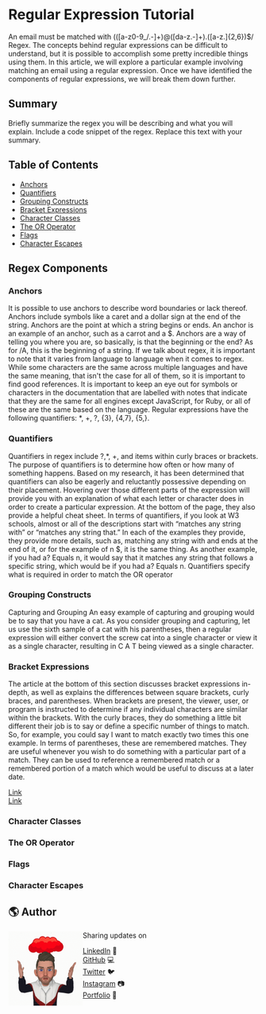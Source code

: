 # Regular Expression Tutorial

An email must be matched with (([a-z0-9_/.-]+)@([da-z\.-]+)\.([a-z\.]{2,6})$/ Regex. The concepts behind regular expressions can be difficult to understand, but it is possible to accomplish some pretty incredible things using them. In this article, we will explore a particular example involving matching an email using a regular expression. Once we have identified the components of regular expressions, we will break them down further.

## Summary

Briefly summarize the regex you will be describing and what you will explain. Include a code snippet of the regex. Replace this text with your summary.

## Table of Contents

- [Anchors](#anchors)
- [Quantifiers](#quantifiers)
- [Grouping Constructs](#grouping-constructs)
- [Bracket Expressions](#bracket-expressions)
- [Character Classes](#character-classes)
- [The OR Operator](#the-or-operator)
- [Flags](#flags)
- [Character Escapes](#character-escapes)

## Regex Components

### Anchors
It is possible to use anchors to describe word boundaries or lack thereof. Anchors include symbols like a caret and a dollar sign at the end of the string. Anchors are the point at which a string begins or ends. An anchor is an example of an anchor, such as a carrot and a $. Anchors are a way of telling you where you are, so basically, is that the beginning or the end? As for /A, this is the beginning of a string. If we talk about regex, it is important to note that it varies from language to language when it comes to regex. While some characters are the same across multiple languages and have the same meaning, that isn't the case for all of them, so it is important to find good references. It is important to keep an eye out for symbols or characters in the documentation that are labelled with notes that indicate that they are the same for all engines except JavaScript, for Ruby, or all of these are the same based on the language. Regular expressions have the following quantifiers: *, +, ?, {3}, {4,7}, {5,}.

### Quantifiers
Quantifiers in regex include ?,*, +, and items within curly braces or brackets. The purpose of quantifiers is to determine how often or how many of something happens. Based on my research, it has been determined that quantifiers can also be eagerly and reluctantly possessive depending on their placement. Hovering over those different parts of the expression will provide you with an explanation of what each letter or character does in order to create a particular expression. At the bottom of the page, they also provide a helpful cheat sheet. In terms of quantifiers, if you look at W3 schools, almost or all of the descriptions start with “matches any string with” or “matches any string that.” In each of the examples they provide, they provide more details, such as, matching any string with and ends at the end of it, or for the example of n $, it is the same thing. As another example, if you had a? Equals n, it would say that it matches any string that follows a specific string, which would be if you had a? Equals n. Quantifiers specify what is required in order to match the OR operator

### Grouping Constructs
Capturing and Grouping An easy example of capturing and grouping would be to say that you have a cat. As you consider grouping and capturing, let us use the sixth sample of a cat with his parentheses, then a regular expression will either convert the screw cat into a single character or view it as a single character, resulting in C A T being viewed as a single character.

### Bracket Expressions
The article at the bottom of this section discusses bracket expressions in-depth, as well as explains the differences between square brackets, curly braces, and parentheses. When brackets are present, the viewer, user, or program is instructed to determine if any individual characters are similar within the brackets. With the curly braces, they do something a little bit different their job is to say or define a specific number of things to match. So, for example, you could say I want to match exactly two times this one example. In terms of parentheses, these are remembered matches. They are useful whenever you wish to do something with a particular part of a match. They can be used to reference a remembered match or a remembered portion of a match which would be useful to discuss at a later date.

<a href="https://github.com/SamanthaPeterson/Computer-science-for-javascript-17/blob/main/gist-template.md#quantifiers">Link</a> </br>
<a href="https://javascript.plainenglish.io/regular-expressions-brackets-f2d6f69ffe13">Link</a>

### Character Classes

### The OR Operator

### Flags

### Character Escapes

## 🌎 Author
<img align="left" width="150" height="150" src="Icon.gif">
Sharing updates on

<a href="https://www.linkedin.com/in/vimukthi-gunasekara/">LinkedIn</a> 💼 </br>
<a href="https://github.com/VimukthiGunasekara">GitHub</a> 💻 </br>
<a href="https://twitter.com/Vimu_Gunasekara">Twitter</a> 🐦 </br>
<a href="https://www.instagram.com/vimukthi_gunasekaraa/">Instagram</a> 📷 </br>
<a href="https://vimukthigunasekara.github.io/react-portfolio/">Portfolio</a> 🧔 </br>

